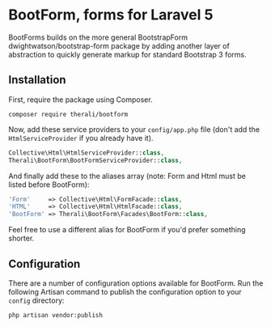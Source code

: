 BootForm, forms for Laravel 5
==================================


BootForms builds on the more general BootstrapForm dwightwatson/bootstrap-form package by adding another layer of abstraction to quickly generate markup for standard Bootstrap 3 forms.

## Installation

First, require the package using Composer.

```shell
composer require therali/bootform
```

Now, add these service providers to your `config/app.php` file (don't add the `HtmlServiceProvider` if you already have it).

```php
Collective\Html\HtmlServiceProvider::class,
Therali\BootForm\BootFormServiceProvider::class,
```

And finally add these to the aliases array (note: Form and Html must be listed before BootForm):

```php
'Form'     => Collective\Html\FormFacade::class,
'HTML'     => Collective\Html\HtmlFacade::class,
'BootForm' => Therali\BootForm\Facades\BootForm::class,
```

Feel free to use a different alias for BootForm if you'd prefer something shorter.

## Configuration

There are a number of configuration options available for BootForm. Run the following Artisan command to publish the configuration option to your `config` directory:

```shell
php artisan vendor:publish
```
